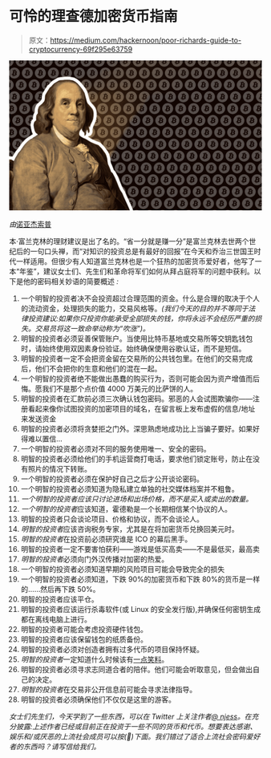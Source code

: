 # 可怜的理查德加密货币指南

> 原文：<https://medium.com/hackernoon/poor-richards-guide-to-cryptocurrency-69f295e63759>

![](img/9f9155926daee19d03a3cc8232a9115e.png)

*由*[诺亚杰索普 ](https://twitter.com/njess)

本·富兰克林的理财建议是出了名的。“省一分就是赚一分”是富兰克林去世两个世纪后的一句口头禅，而“对知识的投资总是有最好的回报”在今天和乔治三世国王时代一样适用。但很少有人知道富兰克林也是一个狂热的加密货币爱好者，他写了一本“年鉴”，建议女士们、先生们和革命将军们如何从拜占庭将军的问题中获利。以下是他的密码相关妙语的简要概述 *:*

1.  一个明智的投资者决不会投资超过合理范围的资金。什么是合理的取决于个人的流动资金，处理损失的能力，交易风格等。*(我们今天的目的并不等同于法律投资建议:如果你只投资你能承受全部损失的钱，你将永远不会经历严重的损失。交易员将这一致命举动称为“吹涨”)。*
2.  明智的投资者必须妥善保管账户。当使用比特币基地或交易所等交钥匙钱包时，请始终使用双因素身份验证。始终确保使用谷歌认证，而不是短信。
3.  明智的投资者一定不会把资金留在交易所的公共钱包里。在他们的交易完成后，他们不会把你的生意和他们的混在一起。
4.  一个明智的投资者绝不能做出愚蠢的购买行为，否则可能会因为资产增值而后悔。愿我们不是那个点价值 4000 万美元的比萨饼的人。
5.  明智的投资者在汇款前必须三次确认钱包密码。邪恶的人会试图欺骗你——注册看起来像你试图投资的加密项目的域名，在留言板上发布虚假的信息/地址来发送资金
6.  明智的投资者必须将贪婪拒之门外。深思熟虑地成功比上当骗子要好。如果好得难以置信…
7.  一个明智的投资者必须对不同的服务使用唯一、安全的密码。
8.  明智的投资者必须给他们的手机运营商打电话，要求他们锁定账号，防止在没有照片的情况下转账。
9.  一个明智的投资者必须在保护好自己之后才公开谈论密码。
10.  一个明智的投资者必须知道为隐私建立单独的社交媒体档案并不粗鲁。
11.  *一个明智的投资者应该只讨论进场和出场价格，而不是买入或卖出的数量。*
12.  *一个明智的投资者*应该知道，霍德勒是一个长期相信某个协议的人。
13.  明智的投资者只会谈论项目、价格和协议，而不会谈论人。
14.  *明智的投资者*应该咨询税务专家，尤其是在将加密货币兑换回美元时。
15.  *明智的投资者*在投资前必须研究谁是 ICO 的幕后黑手。
16.  明智的投资者一定不要害怕获利——游戏是低买高卖——不是最低买，最高卖
17.  *明智的投资者*必须向门外汉传播对加密的热爱。
18.  一个明智的投资者必须知道早期的风险项目可能会导致完全的损失
19.  一个明智的投资者必须知道，下跌 90%的加密货币和下跌 80%的货币是一样的……然后再下跌 50%。
20.  明智的投资者应该平仓。
21.  明智的投资者应该运行杀毒软件(或 Linux 的安全发行版),并确保任何密钥生成都在离线电脑上进行。
22.  明智的投资者可能会考虑投资硬件钱包。
23.  明智的投资者应该保留钱包的纸质备份。
24.  明智的投资者必须对创造者拥有过多代币的项目保持怀疑。
25.  *明智的投资者*一定知道什么时候该有[一点笑料](https://uetoken.com/)。
26.  明智的投资者必须寻求志同道合者的陪伴。他们可能会听取意见，但会做出自己的决定。
27.  *明智的投资者*在交易非公开信息前可能会寻求法律指导。
28.  明智的投资者必须确保他们不仅仅是这里的游客。

*女士们先生们，今天学到了一些东西，可以在 Twitter 上关注作者*[*@ njess*](https://twitter.com/njess)*。在充分披露:上述作者已经或目前正在投资于一些不同的货币和代币。想要表达感谢、娱乐和/或厌恶的上流社会成员可以按(👏)下面。我们错过了适合上流社会密码爱好者的东西吗？请写信给我们。*